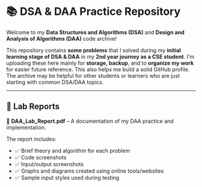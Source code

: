 # 📚 DSA & DAA Practice Repository

Welcome to my **Data Structures and Algorithms (DSA)** and **Design and Analysis of Algorithms (DAA)** code archive!

This repository contains **some problems** that I solved during my **initial learning stage of DSA & DAA** in my **2nd year journey as a CSE student**. I'm uploading these here mainly for **storage, backup**, and to **organize my work** for easier future reference. This also helps me build a solid GitHub profile. The archive may be helpful for other students or learners who are just starting with common DSA/DAA topics.

---

## 📄 Lab Reports

📎 **DAA_Lab_Report.pdf** – A documentation of my DAA practice and implementation.

The report includes:
- ✅ Brief theory and algorithm for each problem  
- ✅ Code screenshots  
- ✅ Input/output screenshots  
- ✅ Graphs and diagrams created using online tools/websites  
- ✅ Sample input styles used during testing
